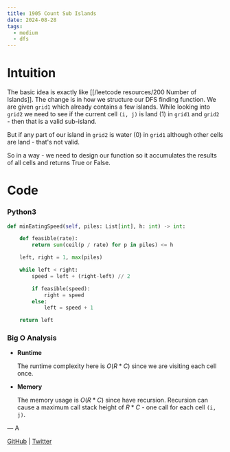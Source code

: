 ```yaml
---
title: 1905 Count Sub Islands
date: 2024-08-28
tags:
  - medium
  - dfs
---
```


# Intuition

The basic idea is exactly like [[/leetcode resources/200 Number of Islands]]. The change is in how we structure our DFS finding function. We are given `grid1` which already contains a few islands. While looking into `grid2` we need to see if the current cell `(i, j)` is land (1) in `grid1` and `grid2` - then that is a valid sub-island.

But if any part of our island in `grid2` is water (0) in `grid1` although other cells are land - that's not valid.

So in a way - we need to design our function so it accumulates the results of all cells and returns True or False.

# Code

### Python3

```python
def minEatingSpeed(self, piles: List[int], h: int) -> int:

    def feasible(rate):
        return sum(ceil(p / rate) for p in piles) <= h

    left, right = 1, max(piles)

    while left < right:
        speed = left + (right-left) // 2

        if feasible(speed):
            right = speed
        else:
            left = speed + 1

    return left
```

### Big O Analysis

- **Runtime**

  The runtime complexity here is $O(R * C)$ since we are visiting each cell once.

- **Memory**

  The memory usage is $O(R * C)$ since have recursion. Recursion can cause a maximum call stack height of $R*C$ - one call for each cell `(i, j)`.

— A

[GitHub](https://github.com/AtharvaKamble) | [Twitter](https://twitter.com/AtharvaKamble07)

